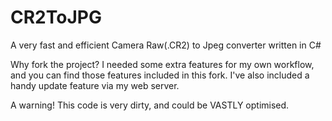 CR2ToJPG
========

A very fast and efficient Camera Raw(.CR2) to Jpeg converter written in C#

Why fork the project? I needed some extra features for my own workflow, and you can find those features included in this fork. I've also included a handy update feature via my web server.

A warning!
This code is very dirty, and could be VASTLY optimised.
